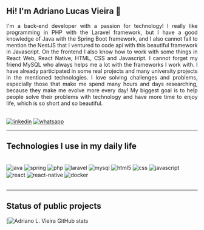 ## Hi! I'm Adriano Lucas Vieira 🤙


<div align="justify">
    I'm a back-end developer with a passion for technology! I really like programming in PHP with the Laravel framework, but I have a good knowledge of Java with the Spring Boot framework, and I also cannot fail to mention the NestJS that I ventured to code api with this beautiful framework in Javascript. On the frontend I also know how to work with some things in React Web, React Native, HTML, CSS and Javascript. I cannot forget my friend MySQL who always helps me a lot with the frameworks I work with. I have already participated in some real projects and many university projects in the mentioned technologies. I love solving challenges and problems, especially those that make me spend many hours and days researching, because they make me evolve more every day! My biggest goal is to help people solve their problems with technology and have more time to enjoy life, which is so short and so beautiful.
</div><br>

[![linkedin](https://img.shields.io/badge/LinkedIn-0077B5?style=for-the-badge&logo=linkedin&logoColor=white)](https://www.linkedin.com/in/adriano-lucas-vieira-20a152185/)
[![whatsapp](https://img.shields.io/badge/WhatsApp-25D366?style=for-the-badge&logo=whatsapp&logoColor=white)](https://api.whatsapp.com/send?phone=5551982497587)

<hr>

## Technologies I use in my daily life

<div style="display: inline_block"><br>
    <img align="center" alt="java" src="https://img.shields.io/badge/Java-ED8B00?style=for-the-badge&logo=java&logoColor=white" />
    <img align="center" alt="spring" src="https://img.shields.io/badge/Spring-6DB33F?style=for-the-badge&logo=spring&logoColor=white" />
    <img align="center" alt="php" src="https://img.shields.io/badge/PHP-777BB4?style=for-the-badge&logo=php&logoColor=white" />
    <img align="center" alt="laravel" src="https://img.shields.io/badge/Laravel-FF2D20?style=for-the-badge&logo=laravel&logoColor=white" />
    <img align="center" alt="mysql" src="https://img.shields.io/badge/MySQL-005C84?style=for-the-badge&logo=mysql&logoColor=white" />
    <img align="center" alt="html5" src="https://img.shields.io/badge/HTML5-E34F26?style=for-the-badge&logo=html5&logoColor=white" />
    <img align="center" alt="css" src="https://img.shields.io/badge/CSS-239120?&style=for-the-badge&logo=css3&logoColor=white" />
    <img align="center" alt="javascript" src="https://img.shields.io/badge/JavaScript-F7DF1E?style=for-the-badge&logo=javascript&logoColor=black" />
    <img align="center" alt="react" src="https://img.shields.io/badge/React-20232A?style=for-the-badge&logo=react&logoColor=61DAFB" />
    <img align="center" alt="react-native" src="https://img.shields.io/badge/React_Native-20232A?style=for-the-badge&logo=react&logoColor=61DAFB" />
    <img align="center" alt="docker" src="https://img.shields.io/badge/docker-%230db7ed.svg?style=for-the-badge&logo=docker&logoColor=white" />
</div><br>

<hr>

## Status of public projects

[![Adriano L. Vieira GitHub stats](https://github-readme-stats.vercel.app/api?username=adrianolvti&theme=radical&show_icons=true)
<!-- ![Adriano L. Vieira GitHub stats](https://github-readme-stats.vercel.app/api?username=adrianolvti&show_icons=true&theme=radical) -->
<!-- [![Top Langs](https://github-readme-stats.vercel.app/api/top-langs/?username=adrianolvti&layout=compact)](https://github.com/adrianolvti/github-readme-stats) -->
